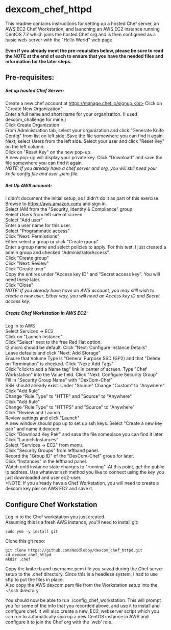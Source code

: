 # dexcom_chef_httpd

This readme contains instructions for setting up a hosted Chef server, an AWS EC2 Chef Workstation, and launching an AWS EC2 instance running CentOS 7.2 which joins the hosted Chef org and is then configured as a basic web-server with the "Hello World" web page.<BR>
<BR>
**Even if you already meet the pre-requisites below, please be sure to read the NOTE at the end of each to ensure that you have the needed files and information for the later steps.**

## Pre-requisites:
##### Set up hosted Chef Server:
Create a new chef account at https://manage.chef.io/signup.<br>
Click on "Create New Organization"<br>
Enter a full name and short name for your organization.  (I used  dexcom_challenge for mine.)<br>
Click Create Organization<br>
From Administration tab, select your organization and click "Generate Knife Config" from list on left side.  Save the file somewhere you can find it again.<br>
Next, select Users from the left side.  Select your user and click "Reset Key" on the left column.<br>
Click on "Reset Key" on the new pop-up.<br>
A new pop-up will display your private key.  Click "Download" and save the file somewhere you can find it again.<br>
*NOTE: If you already have a chef server and org, you will still need your knife config file and user .pem file.*

##### Set Up AWS account:
I didn't document the initial setup, as I didn't do it as part of this exercise.<br>
Browse to https://aws.amazon.com/ and sign in.<br>
Select IAM from the "Security, Identity & Compliance" group<br>
Select Users from left side of screen.<br>
Select "Add user"<br>
Enter a user name for this user.<br>
Select "Programmatic access"<br>
Click "Next: Permissions"<br>
Either select a group or click "Create group"<br>
  Enter a group name and select policies to apply.  For this test, I just created a admin group and checked  "AdministratorAccess".<br>
  Click "Create group"<br>
Click "Next: Review"<br>
Click "Create user"<br>
Copy the entires under "Access key ID" and "Secret access key".  You will need these later.<br>
Click "Close"<br>
*NOTE: If you already have have an AWS account, you may still wish to create a new user.  Either way, you will need an Access key ID and Secret access key.*

##### Create Chef Workstation in AWS EC2:
Log in to AWS<br>
Select Services -> EC2<br>
Click on "Launch Instance"<br>
Click "Select" next to the free Red Hat option.<br>
t2.micro should be default.  Click "Next: Configure Instance Details"<br>
Leave defaults and click "Next: Add Storage"<br>
Ensure that Volume Type is "General Purpose SSD (GP2) and that "Delete on Termination" is checked.  Click "Next: Add Tags"<br>
Click "click to add a Name tag" link in center of screen.  Type "Chef Workstation" into the Value field.  Click "Next: Configure Security Group"<br>
Fill in "Security Group Name" with "DexCom-Chef"<br>
SSH should already exist.  Under "Source" Change "Custom" to "Anywhere"<br>
Click "Add Rule"<br>
Change "Rule Type" to "HTTP" and "Source" to "Anywhere"<br>
Click "Add Rule"<br>
Change "Rule Type" to "HTTPS" and "Source" to "Anywhere"<br>
Click "Review and Launch<br>
Review settings and click "Launch"<br>
A new window should pop up to set up ssh keys.  Select "Create a new key pair" and name it dexcom.<br>
Click "Download Key Pair" and save the file someplace you can find it later.<br>
Click "Launch Instances"<br>
Select "Services -> EC2" from menu.<br>
Click "Security Groups" from lefthand panel.<br>
Record the "Group ID" of the "DexCom-Chef" group for later.<br>
Click "Instances" in the lefthand panel.<br>
Watch until instance state changes to "running".  At this point, get the public ip address.  Use whatever ssh method you like to connect using the key you just downloaded and user ec2-user.<br>
*NOTE: If you already have a Chef Workstation, you will need to create a dexcom key pair on AWS EC2 and save it.

## Configure Chef Workstation
Log in to the Chef workstation you just created.<br>
Assuming this is a fresh AWS instance, you'll need to install git:<br>
```
sudo yum -y install git
```
Clone this git repo:<br>
```
git clone https://github.com/No0dleboy/dexcom_chef_httpd.git
cd dexcom_chef_httpd
mkdir .chef
```
Copy the knife.rb and username.pem file you saved during the Chef server setup to the .chef directory.  Since this is a headless system, I had to use sftp to put the files in place.<br>
Also copy the AWS dexcom.pem file from the Workstation setup into the ~/.ssh directory.<br>

You should now be able to run ./config_chef_workstation.  This will prompt you for some of the info that you recorded above, and use it to install and configure chef.  It will also create a new_EC2_webserver script which you can run to automatically spin up a new CentOS instance in AWS and configure it to join the Chef org with the 'web' role.
